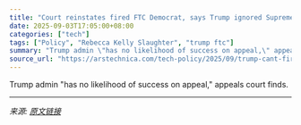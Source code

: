 ```yaml
---
title: "Court reinstates fired FTC Democrat, says Trump ignored Supreme Court precedent"
date: 2025-09-03T17:05:00+08:00
categories: ["tech"]
tags: ["Policy", "Rebecca Kelly Slaughter", "trump ftc"]
summary: "Trump admin \"has no likelihood of success on appeal,\" appeals court finds."
source_url: "https://arstechnica.com/tech-policy/2025/09/trump-cant-fire-ftc-commissioners-just-because-he-wants-to-judges-rule/"
---
```


Trump admin "has no likelihood of success on appeal," appeals court finds.

---

*来源: [原文链接](https://arstechnica.com/tech-policy/2025/09/trump-cant-fire-ftc-commissioners-just-because-he-wants-to-judges-rule/)*
